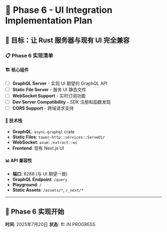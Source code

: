 # 🎯 Phase 6 - UI Integration Implementation Plan

## 🎨 目标：让 Rust 服务器与现有 UI 完全兼容

### 📋 Phase 6 实现清单

#### 🏗️ 核心组件
- [ ] **GraphQL Server** - 实现 UI 期望的 GraphQL API
- [ ] **Static File Server** - 服务 UI 静态文件
- [ ] **WebSocket Support** - 实时订阅功能
- [ ] **Dev Server Compatibility** - SDK 注册和函数发现
- [ ] **CORS Support** - 跨域请求支持

#### 🔧 技术栈
- **GraphQL**: `async-graphql` crate
- **Static Files**: `tower-http::services::ServeDir`
- **WebSocket**: `axum::extract::ws`
- **Frontend**: 现有 Next.js UI

#### 📊 API 兼容性
- **端口**: 8288 (与 UI 期望一致)
- **GraphQL Endpoint**: `/query`
- **Playground**: `/`
- **Static Assets**: `/assets/*`, `/_next/*`

---

## 🚀 Phase 6 实现开始
**时间**: 2025年7月20日
**状态**: 🏗️ IN PROGRESS
